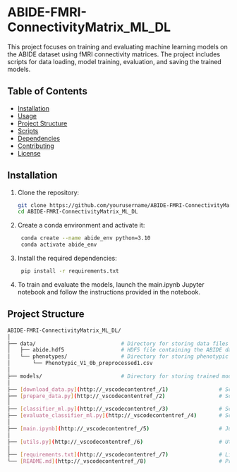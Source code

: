 # ABIDE-FMRI-ConnectivityMatrix_ML_DL

This project focuses on training and evaluating machine learning models on the ABIDE dataset using fMRI connectivity matrices. The project includes scripts for data loading, model training, evaluation, and saving the trained models.

## Table of Contents

- [Installation](#installation)
- [Usage](#usage)
- [Project Structure](#project-structure)
- [Scripts](#scripts)
- [Dependencies](#dependencies)
- [Contributing](#contributing)
- [License](#license)

## Installation

1. Clone the repository:
   ```sh
   git clone https://github.com/yourusername/ABIDE-FMRI-ConnectivityMatrix_ML_DL.git
   cd ABIDE-FMRI-ConnectivityMatrix_ML_DL
    ```

2. Create a conda environment and activate it:
   ```sh
    conda create --name abide_env python=3.10
    conda activate abide_env
    ```

3. Install the required dependencies:
   ```sh
    pip install -r requirements.txt
    ```

4. To train and evaluate the models, launch the main.ipynb Jupyter notebook and follow the instructions provided in the notebook.

## Project Structure
   ```sh
ABIDE-FMRI-ConnectivityMatrix_ML_DL/
│
├── data/                           # Directory for storing data files
│   ├── abide.hdf5                  # HDF5 file containing the ABIDE dataset
│   └── phenotypes/                 # Directory for storing phenotypic data
│       └── Phenotypic_V1_0b_preprocessed1.csv
│
├── models/                         # Directory for storing trained models
│
├── [download_data.py](http://_vscodecontentref_/1)                # Script for downloading the data
├── [prepare_data.py](http://_vscodecontentref_/2)                 # Script for preparing the data
│
├── [classifier_ml.py](http://_vscodecontentref_/3)                # Script for training classifiers
├── [evaluate_classifier_ml.py](http://_vscodecontentref_/4)       # Script for evaluating classifiers
│
├── [main.ipynb](http://_vscodecontentref_/5)                      # Jupyter notebook for launching the project experimentations
│
├── [utils.py](http://_vscodecontentref_/6)                        # Utility functions for data loading and preprocessing
│
├── [requirements.txt](http://_vscodecontentref_/7)                # List of required dependencies
└── [README.md](http://_vscodecontentref_/8)                       # Project README file   
 ```
